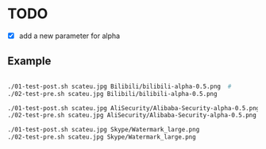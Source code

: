 # TODO

- [X] add a new parameter for alpha

## Example

```bash

./01-test-post.sh scateu.jpg Bilibili/bilibili-alpha-0.5.png  #
./02-test-pre.sh scateu.jpg Bilibili/bilibili-alpha-0.5.png 

./01-test-post.sh scateu.jpg AliSecurity/Alibaba-Security-alpha-0.5.png 
./02-test-pre.sh scateu.jpg AliSecurity/Alibaba-Security-alpha-0.5.png 

./01-test-post.sh scateu.jpg Skype/Watermark_large.png
./02-test-pre.sh scateu.jpg Skype/Watermark_large.png
```

